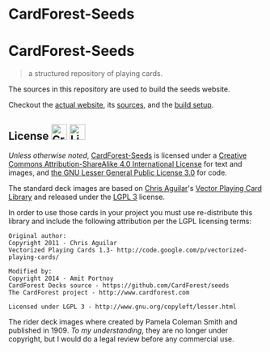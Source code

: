 CardForest-Seeds
=====
CardForest-Seeds
=====

> a structured repository of playing cards.

The sources in this repository are used to build the seeds website.

Checkout the [actual website](http://cardforest.github.io/seeds/), its [sources](https://github.com/CardForest/seeds/tree/gh-pages), and the [build setup](https://github.com/CardForest/seeds-website).


License <a rel="license" href="http://creativecommons.org/licenses/by-sa/4.0/"><img height="31" alt="Creative Commons License" style="border-width:0" src="http://i.creativecommons.org/l/by-sa/4.0/88x31.png" /></a> <a title="By User:ZyMOS (Open Icon Library) [Public domain], via Wikimedia Commons" href="http://commons.wikimedia.org/wiki/File%3ALicense_icon-lgpl-88x31.png"><img height="31" alt="License icon-lgpl-88x31" style="border-width:0" src="http://upload.wikimedia.org/wikipedia/commons/f/ff/License_icon-lgpl-88x31.png"/></a>
-----

_Unless otherwise noted_, <a xmlns:dct="http://purl.org/dc/terms/" property="dct:title" xmlns:cc="http://creativecommons.org/ns#" href="http://seeds.cardforest.com" property="cc:attributionName" rel="cc:attributionURL">CardForest-Seeds</a> is licensed under a <a rel="license" href="http://creativecommons.org/licenses/by-sa/4.0/">Creative Commons Attribution-ShareAlike 4.0 International License</a> for text and images, and <a rel="license" href="https://www.gnu.org/licenses/lgpl.html">the GNU Lesser General Public License 3.0</a> for code.

The standard deck images are based on [Chris Aguilar](mailto:webmaster@totalnonsense.com)'s [Vector Playing Card Library](http://code.google.com/p/vectorized-playing-cards/) and released under the [LGPL 3](http://www.gnu.org/copyleft/lesser.html) license.

In order to use those cards in your project you must use re-distribute this library and include the following attribution per the LGPL licensing terms:

    Original author:
    Copyright 2011 - Chris Aguilar
    Vectorized Playing Cards 1.3- http://code.google.com/p/vectorized-playing-cards/
    
    Modified by:
    Copyright 2014 - Amit Portnoy
    CardForest Decks source - https://github.com/CardForest/seeds
    The CardForest project - http://www.cardforest.com
    
    Licensed under LGPL 3 - http://www.gnu.org/copyleft/lesser.html
    
 The rider deck images where created by Pamela Coleman Smith and published in 1909. _To my understanding_, they are no longer under copyright, but I would do a legal review before any commercial use. 
